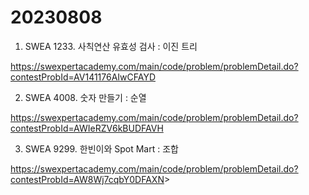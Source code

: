 # 20230808

1. SWEA 1233. 사칙연산 유효성 검사 : 이진 트리

  <https://swexpertacademy.com/main/code/problem/problemDetail.do?contestProbId=AV141176AIwCFAYD>

2. SWEA 4008. 숫자 만들기 : 순열

  <https://swexpertacademy.com/main/code/problem/problemDetail.do?contestProbId=AWIeRZV6kBUDFAVH>

3. SWEA 9299. 한빈이와 Spot Mart : 조합

  <https://swexpertacademy.com/main/code/problem/problemDetail.do?contestProbId=AW8Wj7cqbY0DFAXN>>
